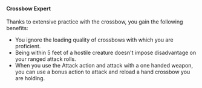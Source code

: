 #### Crossbow Expert

Thanks to extensive practice with the crossbow, you gain the following benefits:

-   You ignore the loading quality of crossbows with which you are proficient.
-   Being within 5 feet of a hostile creature doesn't impose disadvantage on your ranged attack rolls.
-   When you use the Attack action and attack with a one handed weapon, you can use a bonus action to attack and reload a hand crossbow you are holding.